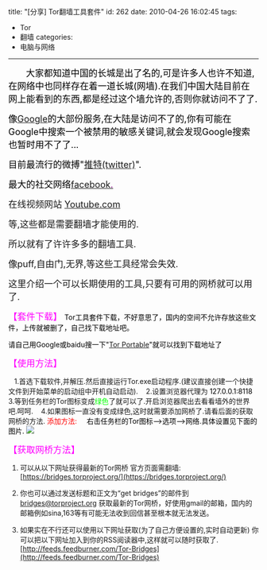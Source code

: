title: "[分享] Tor翻墙工具套件"
id: 262
date: 2010-04-26 16:02:45
tags: 
- Tor
- 翻墙
categories: 
- 电脑与网络
---

<div id="PublishedByWebStory-[5]1_8806CF2ED65944D09A85A98E46938AE7_79A75671932C49D1BD4C1F6695930065"><div id="PublishedByWebStory-[5]1_38A75DB4A7744E8487BD9221AE1ED5A4_FBFB5A779FA0414DA8C609AB99050B48"> 

<font color="#000000" size="4">&nbsp;&nbsp;&nbsp;&nbsp;&nbsp;&nbsp; 大家都知道中国的长城是出了名的,可是许多人也许不知道,在网络中也同样存在着一道长城(网墙).在我们中国大陆目前在网上能看到的东西,都是经过这个墙允许的,否则你就访问不了了.</font>

<font color="#000000" size="4">像[Google](http://www.google.com/)的大部份服务,在大陆是访问不了的,你有可能在Google中搜索一个被禁用的敏感关键词,就会发现Google搜索也暂时用不了了...</font>

<font color="#000000" size="4">目前最流行的微搏"[推特(twitter)](http://twitter.com/)".</font>

<font color="#000000" size="4">最大的社交网络<u><font color="#800080">[facebook](http://www.facebook.com/).</font></u></font>

<font size="4">在线视频网站 [Youtube.com](http://www.youtube.com/)</font>

<font size="4">等,这些都是需要翻墙才能使用的.</font>

<font size="4">所以就有了许许多多的翻墙工具.</font>

<font size="4">像puff,自由门,无界,等这些工具经常会失效.</font>

<font size="4">这里介绍一个可以长期使用的工具,只要有可用的网桥就可以用了.</font>

 <font color="#FF00FF" size="4">【套件下载】
</font><font color="#000000">Tor工具套件下载，不好意思了，国内的空间不允许存放这些文件，上传就被删了，自己找下载地址吧。

 请自己用Google或baidu搜一下"[Tor Portable](http://www.google.com.hk/search?q=Tor+Portable&amp;hl=zh-CN&amp;sa=G&amp;newwindow=1)"就可以找到下载地址了</font>

<font color="#FF00FF" size="4">【使用方法】

</font>&nbsp;&nbsp;&nbsp;1.首选下载软件,并解压.然后直接运行Tor.exe启动程序.(建议直接创建一个快捷文件到开始菜单的启动组中开机自动启动).
 &nbsp;&nbsp; 2.设置浏览器代理为&nbsp;<font style="BACKGROUND-COLOR: transparent" color="#000000">127.0.0.1:8118</font>
 &nbsp;&nbsp; 3.等到任务栏的Tor图标变成<font color="#00FF00">绿色</font>了就可以了.开启浏览器爬出去看看墙外的世界吧.呵呵.
 &nbsp;&nbsp; 4.如果图标一直没有变成绿色,这时就需要添加网桥了.请看后面的获取网桥的方法.
 <font color="#FF0000">添加方法:</font>
 &nbsp;&nbsp;&nbsp;&nbsp;<font color="#000000">右击任务栏的Tor图标--&gt;选项--&gt;网络.具体设置见下面的图片.
</font>![](http://farm4.static.flickr.com/3032/4554127596_a55ae95937_o.png)

 <font color="#FF00FF" size="4">【获取网桥方法】</font>

1.  可以从以下网址获得最新的Tor网桥
 官方页面需翻墙: [https://bridges.torproject.org/](https://bridges.torproject.org/)

2.  你也可以通过发送标题和正文为“get bridges”的邮件到 bridges@torproject.org 获取最新的Tor网桥，好使用gmail的邮箱，国内的邮箱例如sina,163等有可能无法收到回信甚至根本就无法发送。

3.  如果实在不行还可以使用以下网址获取(为了自己方便设置的,实时自动更新)
 你可以把以下网址加入到你的RSS阅读器中,这样就可以随时获取了.
 [http://feeds.feedburner.com/Tor-Bridges](http://feeds.feedburner.com/Tor-Bridges) </div></div>